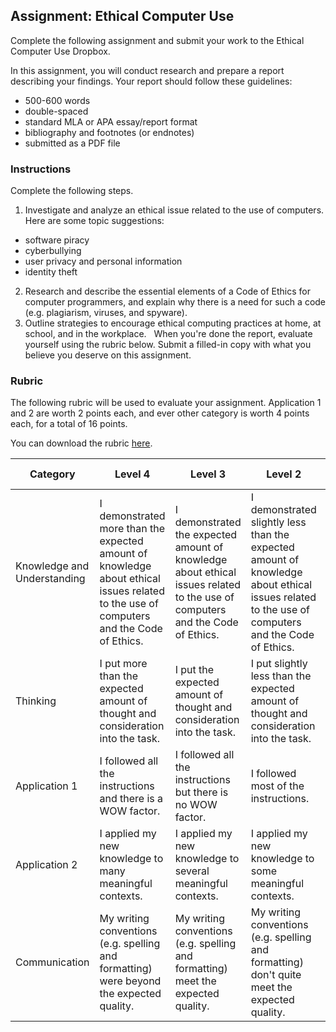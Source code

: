 ## Assignment: Ethical Computer Use

Complete the following assignment and submit your work to the Ethical Computer Use Dropbox.

In this assignment, you will conduct research and prepare a report describing your findings. Your report should follow these guidelines:

* 500-600 words
* double-spaced
* standard MLA or APA essay/report format
* bibliography and footnotes (or endnotes)
* submitted as a PDF file
  
### Instructions
Complete the following steps.

1. Investigate and analyze an ethical issue related to the use of computers. Here are some topic suggestions:
  * software piracy
  * cyberbullying
  * user privacy and personal information
  * identity theft
2. Research and describe the essential elements of a Code of Ethics for computer programmers, and explain why there is a need for such a code (e.g. plagiarism, viruses, and spyware).
3. Outline strategies to encourage ethical computing practices at home, at school, and in the workplace.
 
When you're done the report, evaluate yourself using the rubric below. Submit a filled-in copy with what you believe you deserve on this assignment.

### Rubric

The following rubric will be used to evaluate your assignment. Application 1 and 2 are worth 2 points each, and ever other category is worth 4 points each, for a total of 16 points. 

You can download the rubric [here](https://docs.google.com/document/d/1lTJzgwkDlRt3rexcoGYVcrGEt7aHxur-Y7Pb8QwCrF0/edit?usp=sharing).

| Category | Level 4 | Level 3 | Level 2 | Level 1 | Below Level 1 |
| --- | --- | --- | --- | --- | --- |
| Knowledge and Understanding | I demonstrated more than the expected amount of knowledge about ethical issues related to the use of computers and the Code of Ethics. | I demonstrated the expected amount of knowledge about ethical issues related to the use of computers and the Code of Ethics. | I demonstrated slightly less than the expected amount of knowledge about ethical issues related to the use of computers and the Code of Ethics.  | I demonstrated a little amount of knowledge about ethical issues related to the use of computers and the Code of Ethics.  | I demonstrated no knowledge about ethical issues related to the use of computers and the Code of Ethics. |
| Thinking | I put more than the expected amount of thought and consideration into the task. | I put the expected amount of thought and consideration into the task. | I put slightly less than the expected amount of thought and consideration into the task. | I put a little amount of thought and consideration into the task. | I put no thought and consideration into the task. |
| Application 1 | I followed all the instructions and there is a WOW factor. | I followed all the instructions but there is no WOW factor. | I followed most of the instructions. | I followed some of the instructions. | I followed none of the instructions. |
| Application 2 | I applied my new knowledge to many meaningful contexts. | I applied my new knowledge to several meaningful contexts. | I applied my new knowledge to some meaningful contexts. | I applied my new knowledge to one meaningful context. | I didn't apply my new knowledge to any meaningful contexts. |
| Communication | My writing conventions (e.g. spelling and formatting) were beyond the expected quality. | My writing conventions (e.g. spelling and formatting) meet the expected quality. | My writing conventions (e.g. spelling and formatting) don't quite meet the expected quality. | My writing conventions (e.g. spelling and formatting) are far below the expected quality. | I don't use any writing conventions (e.g. spelling and formatting). |
